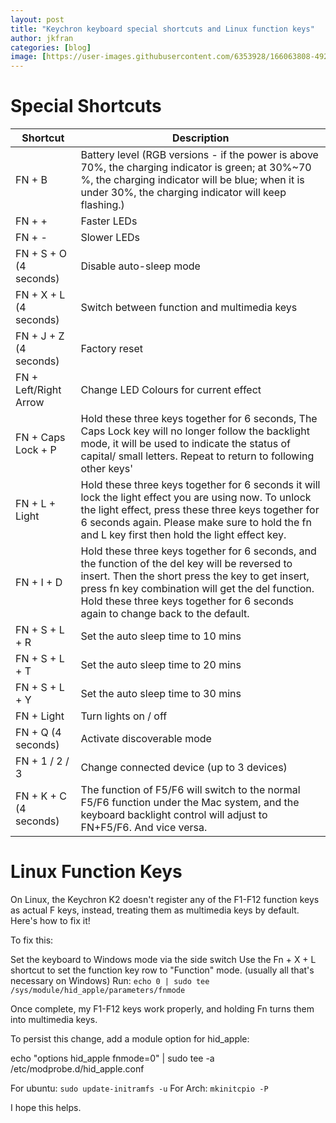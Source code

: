 ```yaml
---
layout: post
title: "Keychron keyboard special shortcuts and Linux function keys"
author: jkfran
categories: [blog]
image: [https://user-images.githubusercontent.com/6353928/166063808-49214484-38ec-4d42-8e92-45c45a1b5a38.png](https://user-images.githubusercontent.com/6353928/170081400-318ce365-e8ed-40f8-99ed-f211f47a5872.png)
---
```


# Special Shortcuts

| Shortcut    | Description |
| ----------- | ----------- |
| FN + B | Battery level (RGB versions - if the power is above 70%, the charging indicator is green; at 30%~70 %, the charging indicator will be blue; when it is under 30%, the charging indicator will keep flashing.) |
| FN + + | Faster LEDs |
| FN + - | Slower LEDs |
| FN + S + O (4 seconds) | Disable auto-sleep mode |
| FN + X + L (4 seconds) | Switch between function and multimedia keys |
| FN + J + Z (4 seconds) | Factory reset |
| FN + Left/Right Arrow | Change LED Colours for current effect |
| FN + Caps Lock + P | Hold these three keys together for 6 seconds, The Caps Lock key will no longer follow the backlight mode, it will be used to indicate the status of capital/ small letters. Repeat to return to following other keys' |
| FN + L + Light | Hold these three keys together for 6 seconds it will lock the light effect you are using now. To unlock the light effect, press these three keys together for 6 seconds again. Please make sure to hold the fn and L key first then hold the light effect key. |
| FN + I + D | Hold these three keys together for 6 seconds, and the function of the del key will be reversed to insert. Then the short press the key to get insert, press fn key combination will get the del function. Hold these three keys together for 6 seconds again to change back to the default. |
| FN + S + L + R | Set the auto sleep time to 10 mins |
| FN + S + L + T | Set the auto sleep time to 20 mins |
| FN + S + L + Y | Set the auto sleep time to 30 mins |
| FN + Light | Turn lights on / off |
| FN + Q (4 seconds) | Activate discoverable mode |
| FN + 1 / 2 / 3 | Change connected device (up to 3 devices) |
| FN + K + C (4 seconds) | The function of F5/F6 will switch to the normal F5/F6 function under the Mac system, and the keyboard backlight control will adjust to FN+F5/F6. And vice versa. |


# Linux Function Keys

On Linux, the Keychron K2 doesn't register any of the F1-F12 function keys as actual F keys, instead, treating them as multimedia keys by default. Here's how to fix it!

To fix this:

Set the keyboard to Windows mode via the side switch
Use the Fn + X + L shortcut to set the function key row to "Function" mode. (usually all that's necessary on Windows)
Run: `echo 0 | sudo tee /sys/module/hid_apple/parameters/fnmode`

Once complete, my F1-F12 keys work properly, and holding Fn turns them into multimedia keys.

To persist this change, add a module option for hid_apple:

echo "options hid_apple fnmode=0" | sudo tee -a /etc/modprobe.d/hid_apple.conf

For ubuntu: `sudo update-initramfs -u`
For Arch: `mkinitcpio -P`

I hope this helps.
